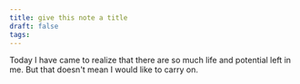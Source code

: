 ```yaml
---
title: give this note a title
draft: false
tags:
---
```



Today I have came to realize that there are so much life and potential left in me.
But that doesn't mean I would like to carry on.
